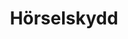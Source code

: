 ---
title: 'Hörselskydd'
symbol_image: 'symbols/kr/72.svg'
weight: 72
card: true
card_color: 'bg-symbol-blue'
---